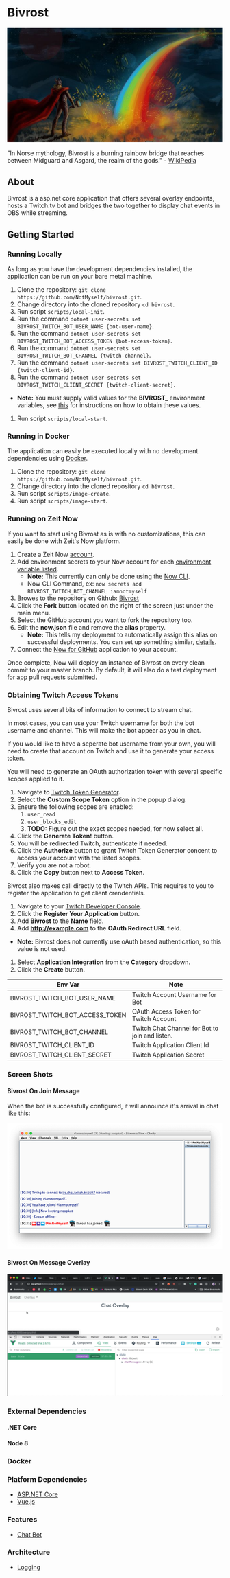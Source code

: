 # Bivrost

![Bivrost](/docs/images/bivrost-readme-header.jpg?raw=true "Bivrost")

"In Norse mythology, Bivrost is a burning rainbow bridge that reaches between Midguard and Asgard, the realm of the gods." - [WikiPedia](https://en.wikipedia.org/wiki/Bifr%C3%B6st)

## About

Bivrost is a asp.net core application that offers several overlay endpoints, hosts a Twitch.tv bot and bridges the two together to display chat events in OBS while streaming.

## Getting Started

### Running Locally

As long as you have the development dependencies installed, the application can be run on your bare metal machine.

1. Clone the repository: `git clone https://github.com/NotMyself/bivrost.git`.
1. Change directory into the cloned repository `cd bivrost`.
1. Run script `scripts/local-init`.
1. Run the command `dotnet user-secrets set BIVROST_TWITCH_BOT_USER_NAME {bot-user-name}`.
1. Run the command `dotnet user-secrets set BIVROST_TWITCH_BOT_ACCESS_TOKEN {bot-access-token}`.
1. Run the command `dotnet user-secrets set BIVROST_TWITCH_BOT_CHANNEL {twitch-channel}`.
1. Run the command `dotnet user-secrets set BIVROST_TWITCH_CLIENT_ID {twitch-client-id}`.
1. Run the command `dotnet user-secrets set BIVROST_TWITCH_CLIENT_SECRET {twitch-client-secret}`.
  - **Note:** You must supply valid values for the **BIVROST_** environment variables, see [this](#obtaining-twitch-access-tokens) for instructions on how to obtain these values.
1. Run script `scripts/local-start`.

### Running in Docker

The application can easily be executed locally with no development dependencies using [Docker](https://www.docker.com/).

1. Clone the repository: `git clone https://github.com/NotMyself/bivrost.git`.
2. Change directory into the cloned repository `cd bivrost`.
3. Run script `scripts/image-create`.
4. Run script `scripts/image-start`.

### Running on Zeit Now

If you want to start using Bivrost as is with no customizations, this can easily be done with Zeit's Now platform.

1. Create a Zeit Now [account](https://zeit.co/signup).
2. Add environment secrets to your Now account for each [environment variable listed](#obtaining-twitch-access-tokens).
   - **Note:** This currently can only be done using the [Now CLI](https://zeit.co/download#now-cli).
   - Now CLI Command, ex: `now secrets add BIVROST_TWITCH_BOT_CHANNEL iamnotmyself`
3. Browes to the repository on Github: [Bivrost](https://github.com/NotMyself/bivrost)
4. Click the **Fork** button located on the right of the screen just under the main menu.
5. Select the GitHub account you want to fork the repository too.
6. Edit the **now.json** file and remove the **alias** property.
   - **Note:** This tells my deployment to automatically assign this alias on successful deployments. You can set up something similar, [details](https://zeit.co/docs/v2/domains-and-aliases/aliasing-a-deployment).
7. Connect the [Now for GitHub](https://zeit.co/github) application to your account.

Once complete, Now will deploy an instance of Bivrost on every clean commit to your master branch. By default, it will also do a test deployment for app pull requests submitted.

### Obtaining Twitch Access Tokens

Bivrost uses several bits of information to connect to stream chat.

In most cases, you can use your Twitch username for both the bot username and channel. This will make the bot appear as you in chat.

If you would like to have a seperate bot username from your own, you will need to create that account on Twitch and use it to generate your access token.

You will need to generate an OAuth authorization token with several specific scopes applied to it.

1. Navigate to [Twitch Token Generator](https://twitchtokengenerator.com).
2. Select the **Custom Scope Token** option in the popup dialog.
3. Ensure the following scopes are enabled:
   1. `user_read`
   2. `user_blocks_edit`
   3. **TODO:** Figure out the exact scopes needed, for now select all.
4. Click the **Generate Token!** button.
5. You will be redirected Twitch, authenticate if needed.
6. Click the **Authorize** button to grant Twitch Token Generator concent to access your account with the listed scopes.
7. Verify you are not a robot.
8. Click the **Copy** button next to **Access Token**.

Bivrost also makes call directly to the Twitch APIs. This requires to you to register the application to get client crendentials.

1. Navigate to your [Twitch Developer Console](https://dev.twitch.tv/console).
1. Click the **Register Your Application** button.
1. Add **Bivrost** to the **Name** field.
1. Add **http://example.com** to the **OAuth Redirect URL** field.
  - **Note:** Bivrost does not currently use oAuth based authentication, so this value is not used.
1. Select **Application Integration** from the **Category** dropdown.
1. Click the **Create** button.

| Env Var | Note |
|---|---|
| BIVROST_TWITCH_BOT_USER_NAME | Twitch Account Username for Bot |
| BIVROST_TWITCH_BOT_ACCESS_TOKEN | OAuth Access Token for Twitch Account |
| BIVROST_TWITCH_BOT_CHANNEL | Twitch Chat Channel for Bot to join and listen. |
| BIVROST_TWITCH_CLIENT_ID | Twitch Application Client Id |
| BIVROST_TWITCH_CLIENT_SECRET| Twitch Application Secret |

### Screen Shots

#### Bivrost On Join Message

When the bot is successfully configured, it will announce it's arrival in chat like this:

![Bivrost On Join Message](/docs/images/bivrost-on-join-messsage.png?raw=true "Bivrost On Join Message")

#### Bivrost On Message Overlay

![Bivrost On Message Overlay](/docs/images/bivrost-on-message-overlay.gif?raw=true "Bivrost On Message Overlay")


### External Dependencies

#### .NET Core

#### Node 8

### Docker

### Platform Dependencies

- [ASP.NET Core](https://www.asp.net/mvc)
- [Vue.js](https://vuejs.org/)

### Features

- [Chat Bot](docs/mockups/chat-bot/readme.md)

### Architecture

- [Logging](docs/logging.md)
